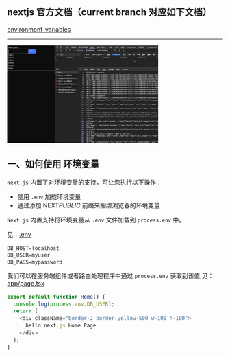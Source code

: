## nextjs 官方文档（current branch 对应如下文档）

[environment-variables](https://nextjs.org/docs/app/building-your-application/configuring/environment-variables)

---

<img src="assets/05.png" style="width:70%">

## 一、如何使用 环境变量

`Next.js` 内置了对环境变量的支持，可让您执行以下操作：

- 使用 `.env` 加载环境变量
- 通过添加 NEXT*PUBLIC* 前缀来捆绑浏览器的环境变量

`Next.js` 内置支持将环境变量从 `.env` 文件加载到 `process.env` 中。

见：[.env](.env)

```base
DB_HOST=localhost
DB_USER=myuser
DB_PASS=mypassword
```

我们可以在服务端组件或者路由处理程序中通过 `process.env` 获取到该值,见：[app/page.tsx](app/page.tsx)

```ts
export default function Home() {
  console.log(process.env.DB_USER);
  return (
    <div className="border-2 border-yellow-500 w-100 h-100">
      hello next.js Home Page
    </div>
  );
}
```

